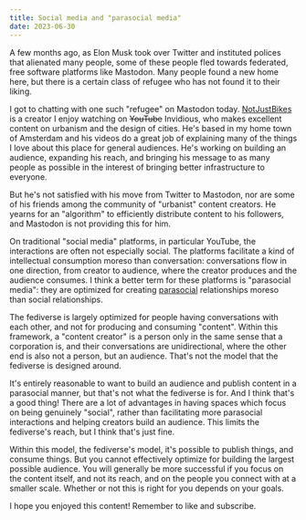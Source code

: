 ```yaml
---
title: Social media and "parasocial media"
date: 2023-06-30
---
```


A few months ago, as Elon Musk took over Twitter and instituted polices that
alienated many people, some of these people fled towards federated, free
software platforms like Mastodon. Many people found a new home here, but there
is a certain class of refugee who has not found it to their liking.

I got to chatting with one such "refugee" on Mastodon today. [NotJustBikes][0]
is a creator I enjoy watching on ~~YouTube~~ Invidious, who makes excellent
content on urbanism and the design of cities. He's based in my home town of
Amsterdam and his videos do a great job of explaining many of the things I love
about this place for general audiences. He's working on building an audience,
expanding his reach, and bringing his message to as many people as possible in
the interest of bringing better infrastructure to everyone.

[0]: https://inv.tux.pizza/channel/UC0intLFzLaudFG-xAvUEO-A

But he's not satisfied with his move from Twitter to Mastodon, nor are some of
his friends among the community of "urbanist" content creators. He yearns for an
"algorithm" to efficiently distribute content to his followers, and Mastodon is
not providing this for him.

On traditional "social media" platforms, in particular YouTube, the interactions
are often not especially social. The platforms facilitate a kind of intellectual
consumption moreso than conversation: conversations flow in one direction, from
creator to audience, where the creator produces and the audience consumes. I
think a better term for these platforms is "parasocial media": they are
optimized for creating [parasocial][1] relationships moreso than social
relationships.

The fediverse is largely optimized for people having conversations with each
other, and not for producing and consuming "content". Within this framework, a
"content creator" is a person only in the same sense that a corporation is, and
their conversations are unidirectional, where the other end is also not a
person, but an audience. That's not the model that the fediverse is designed
around.

[1]: https://en.wikipedia.org/wiki/Parasocial_interaction

It's entirely reasonable to want to build an audience and publish content in a
parasocial manner, but that's not what the fediverse is for. And I think that's
a good thing! There are a lot of advantages in having spaces which focus on
being genuinely "social", rather than facilitating more parasocial interactions
and helping creators build an audience. This limits the fediverse's reach, but
I think that's just fine.

Within this model, the fediverse's model, it's possible to publish things, and
consume things. But you cannot effectively optimize for building the largest
possible audience. You will generally be more successful if you focus on the
content itself, and not its reach, and on the people you connect with at a
smaller scale. Whether or not this is right for you depends on your goals.

I hope you enjoyed this content! Remember to like and subscribe.

